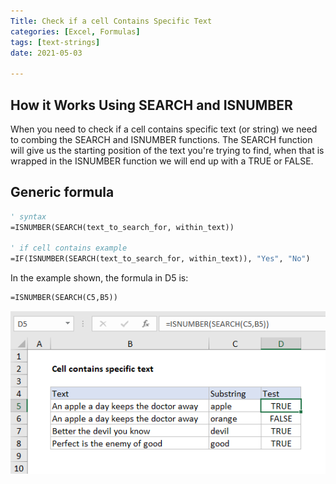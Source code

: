 ```yaml
---
Title: Check if a cell Contains Specific Text
categories: [Excel, Formulas]
tags: [text-strings]
date: 2021-05-03

---
```


## How it Works Using SEARCH and ISNUMBER
When you need to check if a cell contains specific text (or string) we need to combing the SEARCH and ISNUMBER functions. The SEARCH function will give us the starting position of the text you're trying to find, when that is wrapped in the ISNUMBER function we will end up with a TRUE or FALSE.

## Generic formula
```vb
' syntax
=ISNUMBER(SEARCH(text_to_search_for, within_text))

' if cell contains example
=IF(ISNUMBER(SEARCH(text_to_search_for, within_text)), "Yes", "No")
```

In the example shown, the formula in D5 is:
```vb
=ISNUMBER(SEARCH(C5,B5))
```

![Check-if-a-cell-contains-specific-text](/imgs/Check-if-a-cell-contains-specific-text/Check-if-a-cell-contains-specific-text.png)
